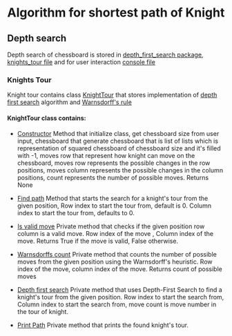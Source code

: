 # Algorithm for shortest path of Knight

## Depth search
Depth search of chessboard is stored in [depth_first_search package](/depth_first_search), [knights_tour file](/depth_first_search/recursive.py) 
and for user interaction [console file](/depth_first_search/console.py)

### Knights Tour
Knight tour contains class [KnightTour](https://github.com/Yggdrasill501/knights_path/blob/main/depth_first_search/knights_tour.py#L9-L188)
that stores implementation of [depth first search](https://en.wikipedia.org/wiki/Depth-first_search) algorithm and [Warnsdorff's rule](https://en.wikipedia.org/wiki/Knight%27s_tour)

#### KnightTour class contains:
-  [Constructor](https://github.com/Yggdrasill501/knights_path/blob/main/depth_first_search/knights_tour.py#L12-L22) 
Method that initialize class, get chessboard size from user input, chessboard that generate chessboard that is list of lists 
which is representation of squared chessboard of chessboard size and it's filled with -1, moves row that represent how 
knight can move on the chessboard, moves row represents the possible changes in the row positions, moves column represents 
the possible changes in the column positions, count represents the number of possible moves. Returns None

- [Find path](https://github.com/Yggdrasill501/knights_path/blob/main/depth_first_search/knights_tour.py#L25-L39) 
Method that starts the search for a knight's tour from the given position, Row index to start the tour from, default is 0.
Column index to start the tour from, defaults to 0.

- [Is valid move](https://github.com/Yggdrasill501/knights_path/blob/main/depth_first_search/knights_tour.py#L41-L57)
Private method that checks if the given position row column is a valid move. Row index of the move , Column index of the move.
Returns True if the move is valid, False otherwise.

- [Warnsdorffs count](https://github.com/Yggdrasill501/knights_path/blob/main/depth_first_search/knights_tour.py#L59-L74)
Private method that counts the number of possible moves from the given position using the Warnsdorff's heuristic. 
Row index of the move, column index of the move. Returns count of possible moves

- [Depth first search](https://github.com/Yggdrasill501/knights_path/blob/main/depth_first_search/knights_tour.py#L76-L109)
Private method that uses Depth-First Search to find a knight's tour from the given position. Row index to start the search from, 
Column index to start the search from, move count is move number in the tour of knight.

- [Print Path](https://github.com/Yggdrasill501/knights_path/blob/main/depth_first_search/knights_tour.py#L111-L119)
Private method that prints the found knight's tour.